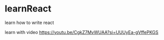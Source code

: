 # learnReact

learn how to write react

learn with video <https://youtu.be/CgkZ7MvWUAA?si=UUUyEa-gVffePKGS>
